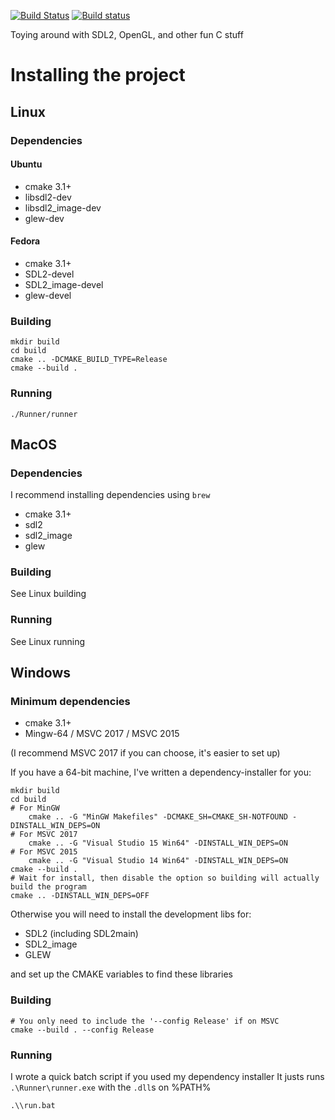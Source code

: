 [![Build Status](https://img.shields.io/travis/Skyb0rg007/Engine/master.svg?logo=travis&label=Linux%20/%20OSX)](https://travis-ci.org/Skyb0rg007/Engine)
[![Build status](https://img.shields.io/appveyor/ci/Skyb0rg007/Engine/master.svg?logo=appveyor&label=Windows)](https://ci.appveyor.com/project/Skyb0rg007/engine)

Toying around with SDL2, OpenGL, and other fun C stuff

# Installing the project

## Linux

### Dependencies

#### Ubuntu

- cmake 3.1+
- libsdl2-dev
- libsdl2\_image-dev
- glew-dev

#### Fedora

- cmake 3.1+
- SDL2-devel
- SDL2\_image-devel
- glew-devel

### Building

    mkdir build
    cd build
    cmake .. -DCMAKE_BUILD_TYPE=Release
    cmake --build .

### Running

    ./Runner/runner

## MacOS

### Dependencies

I recommend installing dependencies using `brew`

- cmake 3.1+
- sdl2
- sdl2\_image
- glew

### Building

See Linux building

### Running

See Linux running

## Windows

### Minimum dependencies

- cmake 3.1+
- Mingw-64 / MSVC 2017 / MSVC 2015

(I recommend MSVC 2017 if you can choose, it's easier to set up)

If you have a 64-bit machine, I've written a dependency-installer for you:

    mkdir build
    cd build
    # For MinGW
        cmake .. -G "MinGW Makefiles" -DCMAKE_SH=CMAKE_SH-NOTFOUND -DINSTALL_WIN_DEPS=ON
    # For MSVC 2017
	    cmake .. -G "Visual Studio 15 Win64" -DINSTALL_WIN_DEPS=ON
    # For MSVC 2015
	    cmake .. -G "Visual Studio 14 Win64" -DINSTALL_WIN_DEPS=ON
    cmake --build .
    # Wait for install, then disable the option so building will actually build the program
    cmake .. -DINSTALL_WIN_DEPS=OFF

Otherwise you will need to install the development libs for:

- SDL2 (including SDL2main)
- SDL2\_image
- GLEW

and set up the CMAKE variables to find these libraries

### Building

    # You only need to include the '--config Release' if on MSVC
    cmake --build . --config Release

### Running

I wrote a quick batch script if you used my dependency installer
It justs runs ```.\Runner\runner.exe``` with the ```.dll```s on %PATH%

    .\\run.bat
